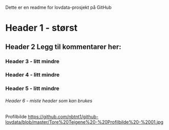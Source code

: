 Dette er en readme for lovdata-prosjekt på GitHub
# Header 1 - størst
## Header 2 Legg til kommentarer her:
### Header 3 - litt mindre
### Header 4 - litt mindre
### Header 5 - litt mindre
###### Header 6 - miste header som kan brukes

Profilbilde
https://github.com/nbtnt1/github-lovdata/blob/master/Tore%20Teigene%20-%20Profilbilde%20-%2001.jpg

